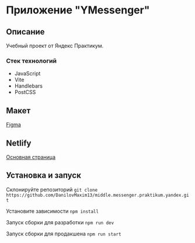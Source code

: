 # Приложение "YMessenger"

## Описание
Учебный проект от Яндекс Практикум.

### Стек технологий
- JavaScript
- Vite
- Handlebars
- PostCSS

## Макет
[Figma](https://www.figma.com/design/jF5fFFzgGOxQeB4CmKWTiE/Chat_external_link)

## Netlify

[Основная страница](https://y-messanger.netlify.app/)

## Установка и запуск
Склонируйте репозиторий
`git clone https://github.com/DanilovMaxim13/middle.messenger.praktikum.yandex.git`

Установите зависимости 
`npm install`

Запуск сборки для разработки 
`npm run dev`

Запуск сборки для продакшена 
`npm run start`
